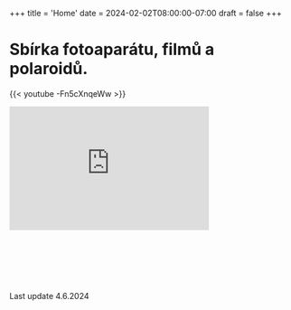 +++
title = 'Home'
date = 2024-02-02T08:00:00-07:00
draft = false
+++

# Sbírka fotoaparátu, filmů a polaroidů.

{{< youtube -Fn5cXnqeWw >}}

<div style="position: relative; padding-bottom: 56.25%; padding-top: 30px; height: 0; overflow: hidden;">
    <iframe src="https://www.youtube.com/watch?v=-Fn5cXnqeWw{{ index .Params 0 }}?start={{ index .Params 1 }}&end={{ index .Params 2}}"
    style="position: absolute; top: 0; left: 0; width: 70%; height: 70%;" allowfullscreen frameborder="0" title="YouTube Video"></iframe>
</div>

Last update 4.6.2024